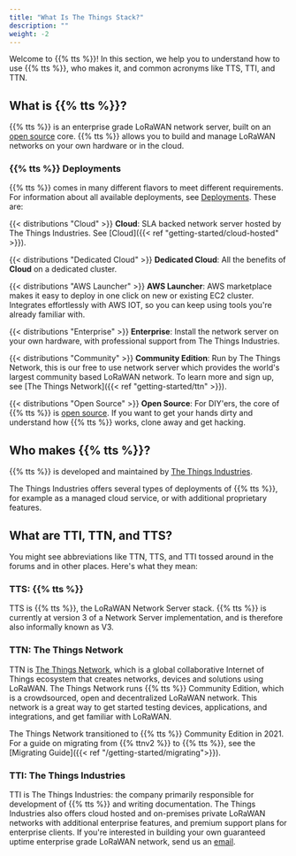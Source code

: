 ```yaml
---
title: "What Is The Things Stack?"
description: ""
weight: -2
---
```


Welcome to {{% tts %}}! In this section, we help you to understand how to use {{% tts %}}, who makes it, and common acronyms like TTS, TTI, and TTN.

<!--more-->

## What is {{% tts %}}?

{{% tts %}} is an enterprise grade LoRaWAN network server, built on an [open source](https://github.com/TheThingsNetwork/lorawan-stack) core. {{% tts %}} allows you to build and manage LoRaWAN networks on your own hardware or in the cloud.

### {{% tts %}} Deployments

{{% tts %}} comes in many different flavors to meet different requirements. For information about all available deployments, see [Deployments](https://www.thethingsindustries.com/deployment/). These are:

{{< distributions "Cloud" >}} **Cloud**: SLA backed network server hosted by The Things Industries. See [Cloud]({{< ref "getting-started/cloud-hosted" >}}).

{{< distributions "Dedicated Cloud" >}} **Dedicated Cloud**: All the benefits of **Cloud** on a dedicated cluster.

{{< distributions "AWS Launcher" >}} **AWS Launcher**: AWS marketplace makes it easy to deploy in one click on new or existing EC2 cluster. Integrates effortlessly with AWS IOT, so you can keep using tools you're already familiar with.

{{< distributions "Enterprise" >}} **Enterprise**: Install the network server on your own hardware, with professional support from The Things Industries.

{{< distributions "Community" >}} **Community Edition**: Run by The Things Network, this is our free to use network server which provides the world's largest community based LoRaWAN network. To learn more and sign up, see [The Things Network]({{< ref "getting-started/ttn" >}}).

{{< distributions "Open Source" >}} **Open Source**: For DIY'ers, the core of {{% tts %}} is [open source](https://github.com/thethingsnetwork/lorawan-stack). If you want to get your hands dirty and understand how {{% tts %}} works, clone away and get hacking.

## Who makes {{% tts %}}?

{{% tts %}} is developed and maintained by [The Things Industries](https://thethingsindustries.com/).

The Things Industries offers several types of deployments of {{% tts %}}, for example as a managed cloud service, or with additional proprietary features.

## What are TTI, TTN, and TTS?

You might see abbreviations like TTN, TTS, and TTI tossed around in the forums and in other places. Here's what they mean:

### TTS: {{% tts %}}

TTS is {{% tts %}}, the LoRaWAN Network Server stack. {{% tts %}} is currently at version 3 of a Network Server implementation, and is therefore also informally known as V3.

### TTN: The Things Network

TTN is [The Things Network](https://thethingsnetwork.org), which is a global collaborative Internet of Things ecosystem that creates networks, devices and solutions using LoRaWAN. The Things Network runs {{% tts %}} Community Edition, which is a crowdsourced, open and decentralized LoRaWAN network. This network is a great way to get started testing devices, applications, and integrations, and get familiar with LoRaWAN.

The Things Network transitioned to {{% tts %}} Community Edition in 2021. For a guide on migrating from {{% ttnv2 %}} to {{% tts %}}, see the [Migrating Guide]({{< ref "/getting-started/migrating">}}).

### TTI: The Things Industries

TTI is The Things Industries: the company primarily responsible for development of {{% tts %}} and writing documentation. The Things Industries also offers cloud hosted and on-premises private LoRaWAN networks with additional enterprise features, and premium support plans for enterprise clients. If you're interested in building your own guaranteed uptime enterprise grade LoRaWAN network, send us an [email](mailto:info@thethingsindustries.com).
